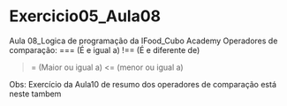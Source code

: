 # Exercicio05_Aula08
Aula 08_Logica de programação da IFood_Cubo Academy
Operadores de comparação:
=== (É e igual a) 
!== (É e diferente de)
>=  (Maior ou igual a)
<=  (menor ou igual a)

Obs: Exercício da Aula10 de resumo dos operadores de comparação está neste tambem
